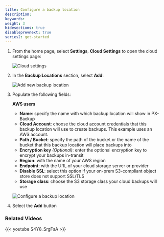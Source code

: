 ```yaml
---
title: Configure a backup location
description:
keywords:
weight: 3
hidesections: true
disableprevnext: true
series2: get-started
---
```


1. From the home page, select **Settings**, **Cloud Settings** to open the cloud settings page:

    ![Cloud settings](/img/cloud-settings.png)

2. In the **Backup Locations** section, select **Add**:

    ![Add new backup location](/img/add-new-backup-location.png)

3. Populate the following fields:

    **AWS users**

    * **Name**: specify the name with which backup location will show in PX-Backup
    * **Cloud Account**: choose the cloud account credentials that this backup location will use to create backups. This example uses an AWS account.
    * **Path / Bucket**: specify the path of the bucket or the name of the bucket that this backup location will place backups into
    * **Encryption key** _(Optional)_: enter the optional encryption key to encrypt your backups in-transit
    * **Region**: with the name of your AWS region
    * **Endpoint**: with the URL of your cloud storage server or provider
    * **Disable SSL**: select this option if your on-prem S3-compliant object store does not support SSL/TLS
    * **Storage class**: choose the S3 storage class your cloud backups will use

    ![Configure a backup location](/img/config-backup-location-aws.png)

4. Select the **Add** button

<!-- What is the `default` storage class? -->

<!-- The cluster is down, I can't take screenshots
    **Azure Users**


    **Google Cloud Users**

-->

### Related Videos

  {{< youtube S4Y8_SrgFsA >}}
